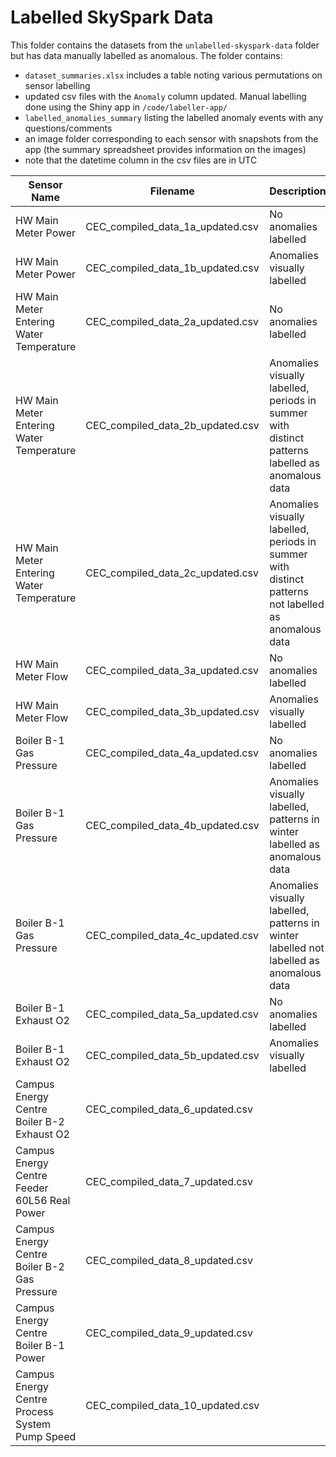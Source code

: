 # Labelled SkySpark Data

This folder contains the datasets from the `unlabelled-skyspark-data` folder but has data manually labelled as anomalous. The folder contains:

- `dataset_summaries.xlsx` includes a table noting various permutations on sensor labelling  
- updated csv files with the `Anomaly` column updated. Manual labelling done using the Shiny app in `/code/labeller-app/`
- `labelled_anomalies_summary` listing the labelled anomaly events with any questions/comments
- an image folder corresponding to each sensor with snapshots from the app (the summary spreadsheet provides information on the images)
- note that the datetime column in the csv files are in UTC

| Sensor Name                                    | Filename                         | Description                                                                                          | Image Folder |
| ---------------------------------------------- | -------------------------------- | ---------------------------------------------------------------------------------------------------- | ------------ |
| HW Main Meter Power                            | CEC_compiled_data_1a_updated.csv | No anomalies labelled                                                                                | 1-images     |
| HW Main Meter Power                            | CEC_compiled_data_1b_updated.csv | Anomalies visually labelled                                                                          | 1-images     |
| HW Main Meter Entering Water Temperature       | CEC_compiled_data_2a_updated.csv | No anomalies labelled                                                                                | 2-images     |
| HW Main Meter Entering Water Temperature       | CEC_compiled_data_2b_updated.csv | Anomalies visually labelled, periods in summer with distinct patterns labelled as anomalous data     | 2-images     |
| HW Main Meter Entering Water Temperature       | CEC_compiled_data_2c_updated.csv | Anomalies visually labelled, periods in summer with distinct patterns not labelled as anomalous data | 2-images     |
| HW Main Meter Flow                             | CEC_compiled_data_3a_updated.csv | No anomalies labelled                                                                                | 3-images     |
| HW Main Meter Flow                             | CEC_compiled_data_3b_updated.csv | Anomalies visually labelled                                                                          | 3-images     |
| Boiler B-1 Gas Pressure                        | CEC_compiled_data_4a_updated.csv | No anomalies labelled                                                                                | 4-images     |
| Boiler B-1 Gas Pressure                        | CEC_compiled_data_4b_updated.csv | Anomalies visually labelled, patterns in winter labelled as anomalous data                           | 4-images     |
| Boiler B-1 Gas Pressure                        | CEC_compiled_data_4c_updated.csv | Anomalies visually labelled, patterns in winter labelled not labelled as anomalous data              | 4-images     |
| Boiler B-1 Exhaust O2                          | CEC_compiled_data_5a_updated.csv | No anomalies labelled                                                                                | 5-images     |
| Boiler B-1 Exhaust O2                          | CEC_compiled_data_5b_updated.csv | Anomalies visually labelled                                                                          | 5-images     |
| Campus Energy Centre Boiler B-2 Exhaust O2     | CEC_compiled_data_6_updated.csv  |                                                                                                      |
| Campus Energy Centre Feeder 60L56 Real Power   | CEC_compiled_data_7_updated.csv  |                                                                                                      |
| Campus Energy Centre Boiler B-2 Gas Pressure   | CEC_compiled_data_8_updated.csv  |                                                                                                      |
| Campus Energy Centre Boiler B-1 Power          | CEC_compiled_data_9_updated.csv  |                                                                                                      |
| Campus Energy Centre Process System Pump Speed | CEC_compiled_data_10_updated.csv |                                                                                                      |
